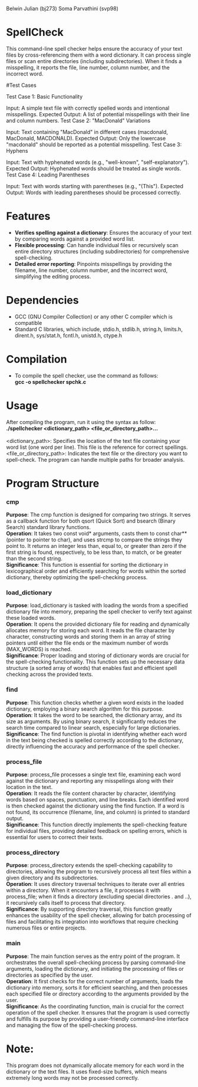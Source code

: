 Belwin Julian (bj273)
Soma Parvathini (svp98)


# SpellCheck
This command-line spell checker helps ensure the accuracy of your text files by cross-referencing them with a word dictionary. It can process single files or scan entire directories (including subdirectories). When it finds a misspelling, it reports the file, line number, column number, and the incorrect word.


#Test Cases

Test Case 1: Basic Functionality

Input: A simple text file with correctly spelled words and intentional misspellings.
Expected Output: A list of potential misspellings with their line and column numbers.
Test Case 2: "MacDonald" Variations

Input: Text containing "MacDonald" in different cases (macdonald, MacDonald, MACDONALD).
Expected Output: Only the lowercase "macdonald" should be reported as a potential misspelling.
Test Case 3: Hyphens

Input: Text with hyphenated words (e.g., "well-known", "self-explanatory").
Expected Output: Hyphenated words should be treated as single words.
Test Case 4: Leading Parentheses

Input: Text with words starting with parentheses (e.g., "(This").
Expected Output: Words with leading parentheses should be processed correctly.



# Features
- **Verifies spelling against a dictionary**: Ensures the accuracy of your text by comparing words against a provided word list. <br>
- **Flexible processing**: Can handle individual files or recursively scan entire directory structures (including subdirectories) for comprehensive spell-checking.  <br>
- **Detailed error reporting**: Pinpoints misspellings by providing the filename, line number, column number, and the incorrect word, simplifying the editing process.  <br>

# Dependencies
- GCC (GNU Compiler Collection) or any other C compiler which is compatible  <br>
- Standard C libraries, which include, stdio.h, stdlib.h, string.h, limits.h, dirent.h, sys/stat.h, fcntl.h, unistd.h, ctype.h  <br>

# Compilation
 - To compile the spell checker, use the command as follows:  <br>
**gcc -o spellchecker spchk.c**

# Usage
After compiling the program, run it using the syntax as follow:  <br>
**./spellchecker <dictionary_path> <file_or_directory_path>...**  <br> <br>
<dictionary_path>:  Specifies the location of the text file containing your word list (one word per line). This file is the reference for correct spellings.  <br>
<file_or_directory_path>: Indicates the text file or the directory you want to spell-check. The program can handle multiple paths for broader analysis.  <br>

# Program Structure
### cmp
**Purpose**: The cmp function is designed for comparing two strings. It serves as a callback function for both qsort (Quick Sort) and bsearch (Binary Search) standard library functions. <br>
**Operation**: It takes two const void* arguments, casts them to const char** (pointer to pointer to char), and uses strcmp to compare the strings they point to. It returns an integer less than, equal to, or greater than zero if the first string is found, respectively, to be less than, to match, or be greater than the second string. <br>
**Significance**: This function is essential for sorting the dictionary in lexicographical order and efficiently searching for words within the sorted dictionary, thereby optimizing the spell-checking process. <br>
### load_dictionary
**Purpose**: load_dictionary is tasked with loading the words from a specified dictionary file into memory, preparing the spell checker to verify text against these loaded words. <br>
**Operation**: It opens the provided dictionary file for reading and dynamically allocates memory for storing each word. It reads the file character by character, constructing words and storing them in an array of string pointers until either the file ends or the maximum number of words (MAX_WORDS) is reached. <br>
**Significance**: Proper loading and storing of dictionary words are crucial for the spell-checking functionality. This function sets up the necessary data structure (a sorted array of words) that enables fast and efficient spell checking across the provided texts. <br>
### find
**Purpose**: This function checks whether a given word exists in the loaded dictionary, employing a binary search algorithm for this purpose. <br>
**Operation**: It takes the word to be searched, the dictionary array, and its size as arguments. By using binary search, it significantly reduces the search time compared to linear search, especially for large dictionaries. <br>
**Significance**: The find function is pivotal in identifying whether each word in the text being checked is spelled correctly according to the dictionary, directly influencing the accuracy and performance of the spell checker. <br>
### process_file
**Purpose**: process_file processes a single text file, examining each word against the dictionary and reporting any misspellings along with their location in the text. <br>
**Operation**: It reads the file content character by character, identifying words based on spaces, punctuation, and line breaks. Each identified word is then checked against the dictionary using the find function. If a word is not found, its occurrence (filename, line, and column) is printed to standard output. <br>
**Significance**: This function directly implements the spell-checking feature for individual files, providing detailed feedback on spelling errors, which is essential for users to correct their texts. <br>
### process_directory
**Purpose**: process_directory extends the spell-checking capability to directories, allowing the program to recursively process all text files within a given directory and its subdirectories. <br>
**Operation**: It uses directory traversal techniques to iterate over all entries within a directory. When it encounters a file, it processes it with process_file; when it finds a directory (excluding special directories . and ..), it recursively calls itself to process that directory. <br>
**Significance**: By supporting directory traversal, this function greatly enhances the usability of the spell checker, allowing for batch processing of files and facilitating its integration into workflows that require checking numerous files or entire projects. <br>
### main
**Purpose**: The main function serves as the entry point of the program. It orchestrates the overall spell-checking process by parsing command-line arguments, loading the dictionary, and initiating the processing of files or directories as specified by the user. <br>
**Operation**: It first checks for the correct number of arguments, loads the dictionary into memory, sorts it for efficient searching, and then processes each specified file or directory according to the arguments provided by the user. <br>
**Significance**: As the coordinating function, main is crucial for the correct operation of the spell checker. It ensures that the program is used correctly and fulfills its purpose by providing a user-friendly command-line interface and managing the flow of the spell-checking process. <br>

# Note:
This program does not dynamically allocate memory for each word in the dictionary or the text files. It uses fixed-size buffers, which means extremely long words may not be processed correctly. 
